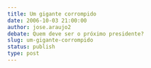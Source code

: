```yaml
---
title: Um gigante corrompido
date: 2006-10-03 21:00:00
author: jose.araujo2
debate: Quem deve ser o próximo presidente?
slug: um-gigante-corrompido
status: publish 
type: post
---
```



